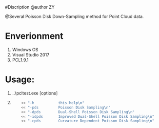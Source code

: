 #Discription@author ZY@Several Poisson Disk Down-Sampling method for Point Cloud data.# Enverionment1. Windows OS2. Visual Studio 20173. PCL1.9.1# Usage:1. ..\pcltest.exe [options]2.  ```cpp		<< "-h           this help\n"		<< "-pds         Poisson Disk Sampling\n"		<< "-dpds        Dual-Shell Poisson Disk Sampling\n"		<< "-idpds       Improved Dual-Shell Poisson Disk Sampling\n"		<< "-cpds        Curvature Dependent Poisson Disk Sampling\n"```